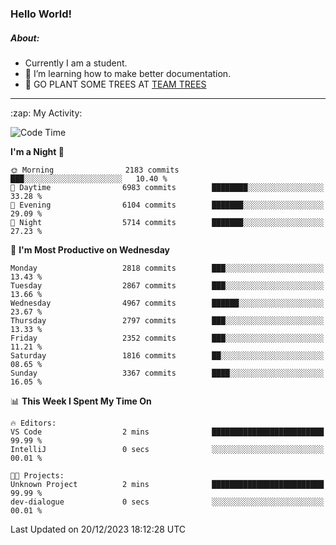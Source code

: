 ### Hello World!

##### About:
- Currently I am a student.
- 🌱 I’m learning how to make better documentation.
- 🌱 GO PLANT SOME TREES AT [TEAM TREES](https://teamtrees.org/)

---
  <summary>:zap: My Activity:</summary>
  
<!--START_SECTION:waka-->
![Code Time](http://img.shields.io/badge/Code%20Time-1%2C267%20hrs%2050%20mins-blue)

**I'm a Night 🦉** 

```text
🌞 Morning                2183 commits        ███░░░░░░░░░░░░░░░░░░░░░░   10.40 % 
🌆 Daytime                6983 commits        ████████░░░░░░░░░░░░░░░░░   33.28 % 
🌃 Evening                6104 commits        ███████░░░░░░░░░░░░░░░░░░   29.09 % 
🌙 Night                  5714 commits        ███████░░░░░░░░░░░░░░░░░░   27.23 % 
```
📅 **I'm Most Productive on Wednesday** 

```text
Monday                   2818 commits        ███░░░░░░░░░░░░░░░░░░░░░░   13.43 % 
Tuesday                  2867 commits        ███░░░░░░░░░░░░░░░░░░░░░░   13.66 % 
Wednesday                4967 commits        ██████░░░░░░░░░░░░░░░░░░░   23.67 % 
Thursday                 2797 commits        ███░░░░░░░░░░░░░░░░░░░░░░   13.33 % 
Friday                   2352 commits        ███░░░░░░░░░░░░░░░░░░░░░░   11.21 % 
Saturday                 1816 commits        ██░░░░░░░░░░░░░░░░░░░░░░░   08.65 % 
Sunday                   3367 commits        ████░░░░░░░░░░░░░░░░░░░░░   16.05 % 
```


📊 **This Week I Spent My Time On** 

```text
🔥 Editors: 
VS Code                  2 mins              █████████████████████████   99.99 % 
IntelliJ                 0 secs              ░░░░░░░░░░░░░░░░░░░░░░░░░   00.01 % 

🐱‍💻 Projects: 
Unknown Project          2 mins              █████████████████████████   99.99 % 
dev-dialogue             0 secs              ░░░░░░░░░░░░░░░░░░░░░░░░░   00.01 % 
```


 Last Updated on 20/12/2023 18:12:28 UTC
<!--END_SECTION:waka-->
